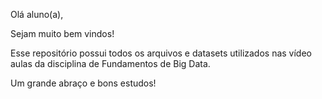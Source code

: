 Olá aluno(a), 

Sejam muito bem vindos! 

Esse repositório possui todos os arquivos e datasets utilizados nas vídeo aulas da disciplina de Fundamentos de Big Data. 

Um grande abraço e bons estudos! 
